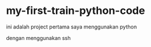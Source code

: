 # my-first-train-python-code
ini adalah project pertama saya menggunakan python

dengan menggunakan ssh
